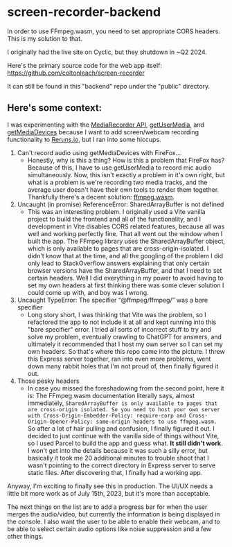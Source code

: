# screen-recorder-backend
In order to use FFmpeg.wasm, you need to set appropriate CORS headers. This is my solution to that.

I originally had the live site on Cyclic, but they shutdown in ~Q2 2024.

Here's the primary source code for the web app itself: https://github.com/coltonleach/screen-recorder

It can still be found in this "backend" repo under the "public" directory.

## Here's some context:
I was experimenting with the [MediaRecorder API](https://developer.mozilla.org/en-US/docs/Web/API/MediaRecorder), [getUserMedia](https://developer.mozilla.org/en-US/docs/Web/API/MediaDevices/getDisplayMedia), and [getMediaDevices](https://developer.mozilla.org/en-US/docs/Web/API/MediaDevices/getUserMedia) because I want to add screen/webcam recording functionality to [Reruns.io](https://reruns.io), but I ran into some hiccups.

1. Can't record audio using getMediaDevices with FireFox...
   - Honestly, why is this a thing? How is this a problem that FireFox has? Because of this, I have to use getUserMedia to record mic audio simultaneously. Now, this isn't exactly a problem in it's own right, but what is a problem is we're recording two media tracks, and the average user doesn't have their own tools to render them together. Thankfully there's a decent solution: [ffmpeg.wasm](https://github.com/ffmpegwasm/ffmpeg.wasm).
2. Uncaught (in promise) ReferenceError: SharedArrayBuffer is not defined
   - This was an interesting problem. I originally used a Vite vanilla project to build the frontend and all of the functionality, and I development in Vite disables CORS related features, because all was well and working perfectly fine. That all went out the window when I built the app. The FFmpeg library uses the SharedArrayBuffer object, which is only available to pages that are cross-origin-isolated. I didn't know that at the time, and all the googling of the problem I did only lead to StackOverflow answers explaining that only certain browser versions have the SharedArrayBuffer, and that I need to set certain headers. Well I did everything in my power to avoid having to set my own headers at first thinking there was some clever solution I could come up with, and boy was I wrong.
3. Uncaught TypeError: The specifier “@ffmpeg/ffmpeg/” was a bare specifier
   - Long story short, I was thinking that Vite was the problem, so I refactored the app to not include it at all and kept running into this "bare specifier" error. I tried all sorts of incorrect stuff to try and solve my problem, eventually crawling to ChatGPT for answers, and ultimately it recommended that I host my own server so I can set my own headers. So that's where this repo came into the picture. I threw this Express server together, ran into even more problems, went down many rabbit holes that I'm not proud of, then finally figured it out.
4. Those pesky headers
   - In case you missed the foreshadowing from the second point, here it is: The FFmpeg.wasm documentation literally says, almost immediately, `SharedArrayBuffer is only available to pages that are cross-origin isolated. So you need to host your own server with Cross-Origin-Embedder-Policy: require-corp and Cross-Origin-Opener-Policy: same-origin headers to use ffmpeg.wasm.` So after a lot of hair pulling and confusion, I finally figured it out. I decided to just continue with the vanilla side of things without Vite, so I used Parcel to build the app and guess what. **It still didn't work**. I won't get into the details because it was such a silly error, but basically it took me 20 additional minutes to trouble shoot that I wasn't pointing to the correct directory in Express server to serve static files. After discovering that, I finally had a working app.

Anyway, I'm exciting to finally see this in production. The UI/UX needs a little bit more work as of July 15th, 2023, but it's more than acceptable.

The next things on the list are to add a progress bar for when the user merges the audio/video, but currently the information is being displayed in the console. I also want the user to be able to enable their webcam, and to be able to select certain audio options like noise suppression and a few other things.
